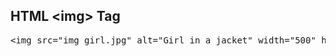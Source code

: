 ## HTML &lt;img&gt; Tag
<pre>
&lt;img src="img_girl.jpg" alt="Girl in a jacket" width="500" height="600"&gt;
</pre>
